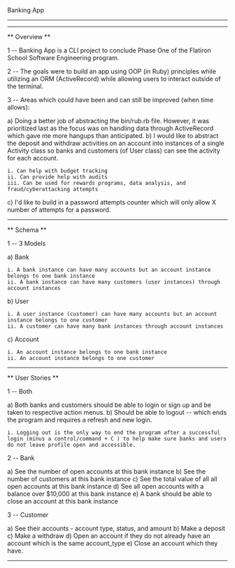 Banking App
____________
____________

** Overview **

1 -- Banking App is a CLI project to conclude Phase One of the Flatiron School Software Engineering program.

2 -- The goals were to build an app using OOP (in Ruby) principles while utilizing an ORM (ActiveRecord) while allowing users to interact outside of the terminal.

3 -- Areas which could have been and can still be improved (when time allows):

  a) Doing a better job of abstracting the bin/rub.rb file. However, it was prioritized last as the focus was on handling data through ActiveRecord which gave me more hangups than anticipated.
  b) I would like to abstract the deposit and withdraw activities on an account into instances of a single Activity class so banks and customers (of User class) can see the activity for each account.

    i. Can help with budget tracking
    ii. Can provide help with audits
    iii. Can be used for rewards programs, data analysis, and fraud/cyberattacking attempts

  c) I'd like to build in a password attempts counter which will only allow X number of attempts for a password.

____________

** Schema **

1 -- 3 Models

  a) Bank

    i. A bank instance can have many accounts but an account instance belongs to one bank instance
    ii. A bank instance can have many customers (user instances) through account instances

  b) User

    i. A user instance (customer) can have many accounts but an account instance belongs to one customer
    ii. A customer can have many bank instances through account instances

  c) Account

    i. An account instance belongs to one bank instance
    ii. An account instance belongs to one customer

____________

** User Stories ** 

1 -- Both

  a) Both banks and customers should be able to login or sign up and be taken to respective action menus.
  b) Should be able to logout -- which ends the program and requires a refresh and new login.

    i. Logging out is the only way to end the program after a successful login (minus a control/command + C ) to help make sure banks and users do not leave profile open and accessible.

2 -- Bank

  a) See the number of open accounts at this bank instance
  b) See the number of customers at this bank instance
  c) See the total value of all all open accounts at this bank instance
  d) See all open accounts with a balance over $10,000 at this bank instance
  e) A bank should be able to close an account at this bank instance

3 -- Customer

  a) See their accounts - account type, status, and amount
  b) Make a deposit
  c) Make a withdraw
  d) Open an account if they do not already have an account which is the same account_type
  e) Close an account which they have.

____________